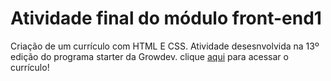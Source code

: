 # Atividade final do módulo front-end1
Criação de um currículo com HTML E CSS. Atividade desesnvolvida na 13º edição do programa starter da Growdev. clique <a href="https://layla-snogueira.github.io/Ativ.-final-do-modulo-curriculo/">aqui</a> para acessar o currículo!

